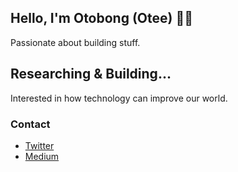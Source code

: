 ## Hello, I'm Otobong (Otee) 👋🏽
Passionate about building stuff.

## Researching & Building...
Interested in how technology can improve our world.

### Contact

- [Twitter](https://www.twitter.com/OteePeter)
- [Medium](https://medium.com/@otobongpeter)
